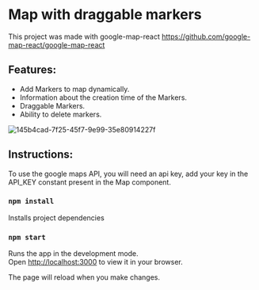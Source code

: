 # Map with draggable markers

This project was made with google-map-react
https://github.com/google-map-react/google-map-react

## Features: 

-  Add Markers to map dynamically.
-  Information about the creation time of the Markers.
-  Draggable Markers.
-  Ability to delete markers.

![145b4cad-7f25-45f7-9e99-35e80914227f](https://user-images.githubusercontent.com/27926021/160225369-73d4f46d-66f9-44b5-be32-06eec0c83ba1.jpg)

## Instructions:

To use the google maps API, you will need an api key, add your key in the API_KEY constant present in the Map component.

### `npm install`

Installs project dependencies

### `npm start`

Runs the app in the development mode.\
Open [http://localhost:3000](http://localhost:3000) to view it in your browser.

The page will reload when you make changes.
